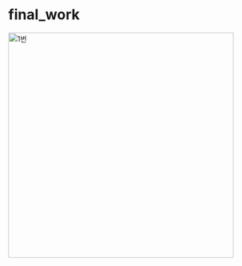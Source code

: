 # final_work

<img width="451" alt="1번" src="https://user-images.githubusercontent.com/73630637/101323752-89a8bf00-38ac-11eb-915d-57246b5a2552.PNG">
